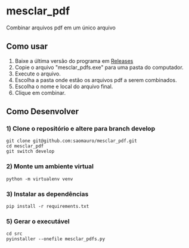 # mesclar_pdf
Combinar arquivos pdf em um único arquivo

## Como usar

1. Baixe a última versão do programa em [Releases](https://github.com/saomauro/mesclar_pdfs/releases)
2. Copie o arquivo "mesclar_pdfs.exe" para uma pasta do computador.
3. Execute o arquivo.
4. Escolha a pasta onde estão os arquivos pdf a serem combinados.
5. Escolha o nome e local do arquivo final.
6. Clique em combinar.

## Como Desenvolver

### 1) Clone o repositório e altere para branch develop
```shell
git clone git@github.com:saomauro/mesclar_pdf.git
cd mesclar_pdf
git switch develop
```

### 2) Monte um ambiente virtual

```shell
python -m virtualenv venv
```

### 3) Instalar as dependências

```shell
pip install -r requirements.txt
```

### 5) Gerar o executável

```shell
cd src
pyinstaller --onefile mesclar_pdfs.py
```
